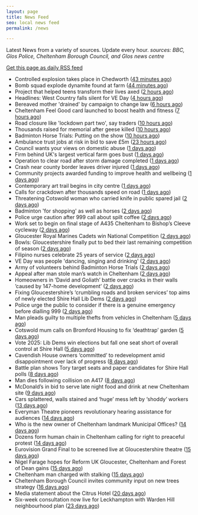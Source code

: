 ```yaml
---
layout: page
title: News Feed
seo: local news feed
permalink: /news

---
```


Latest News from a variety of sources. Update every hour.
_sources: BBC, Glos Police, Cheltenham Borough Council, and Glos news centre_

[Get this page as daily RSS feed](/daily.rss)

<!-- news_marker starts -->
- Controlled explosion takes place in Chedworth ([43 minutes ago](https://gloucesternewscentre.co.uk/controlled-explosion-takes-place-in-chedworth/))
- Bomb squad explode dynamite found at farm ([44 minutes ago](https://www.bbc.com/news/articles/c0k34gzdmxko))
- Project that helped teens transform their lives axed ([2 hours ago](https://www.bbc.com/news/articles/ckg1gmmn82zo))
- Headlines: West Country falls silent for VE Day ([4 hours ago](https://www.bbc.com/news/articles/c3083nv58z7o))
- Bereaved mother 'drained' by campaign to change law ([6 hours ago](https://www.bbc.com/news/articles/c99p985r1xgo))
- Cheltenham Feel Good card launched to boost health and fitness ([7 hours ago](https://www.cheltenham.gov.uk/news/article/3007/cheltenham_feel_good_card_launched_to_boost_health_and_fitness))
- Road closure like 'lockdown part two', say traders ([10 hours ago](https://www.bbc.com/news/articles/c3r8r3yrjgjo))
- Thousands raised for memorial after geese killed ([10 hours ago](https://www.bbc.com/news/articles/cn80d0k231yo))
- Badminton Horse Trials: Putting on the show ([10 hours ago](https://www.bbc.com/news/articles/c1lm3e424dqo))
- Ambulance trust jobs at risk in bid to save £5m ([23 hours ago](https://www.bbc.com/news/articles/c078721k50xo))
- Council wants your views on domestic abuse ([1 days ago](https://gloucesternewscentre.co.uk/council-wants-your-views-on-domestic-abuse/))
- Firm behind UK's largest vertical farm goes bust ([1 days ago](https://www.bbc.com/news/articles/c9qwq5245zvo))
- Operation to clear road after storm damage completed ([1 days ago](https://www.bbc.com/news/articles/cp91d93kv7vo))
- Crash near county border leaves driver injured ([1 days ago](https://www.bbc.com/news/articles/cd7v7z98xvwo))
- Community projects awarded funding to improve health and wellbeing ([1 days ago](https://www.cheltenham.gov.uk/news/article/3006/community_projects_awarded_funding_to_improve_health_and_wellbeing))
- Contemporary art trail begins in city centre ([1 days ago](https://www.bbc.com/news/articles/cdrg7pjg8pvo))
- Calls for crackdown after thousands speed on road ([1 days ago](https://www.bbc.com/news/articles/cj454v1qzrxo))
- Threatening Cotswold woman who carried knife in public spared jail ([2 days ago](https://gloucesternewscentre.co.uk/threatening-cotswold-woman-who-carried-knife-in-public-spared-jail/))
- Badminton 'for shopping' as well as horses ([2 days ago](https://www.bbc.com/news/articles/cqx4nl0w8x4o))
- Police urge caution after 999 call about spilt coffee ([2 days ago](https://www.bbc.com/news/articles/c4g9ng7z94jo))
- Work set to begin on final stage of A435 Cheltenham to Bishop’s Cleeve cycleway ([2 days ago](https://gloucesternewscentre.co.uk/work-set-to-begin-on-final-stage-of-a435-cheltenham-to-bishops-cleeve-cycleway/))
- Gloucester Royal Marines Cadets win National Competition ([2 days ago](https://gloucesternewscentre.co.uk/gloucester-royal-marines-cadets-win-national-competition/))
- Bowls: Gloucestershire finally put to bed their last remaining competition of season ([2 days ago](https://gloucesternewscentre.co.uk/bowls-gloucestershire-finally-put-to-bed-their-last-remaining-competition-of-season/))
- Filipino nurses celebrate 25 years of service ([2 days ago](https://gloucesternewscentre.co.uk/filipino-nurses-celebrate-25-years-of-service/))
- VE Day was people 'dancing, singing and drinking' ([2 days ago](https://www.bbc.com/news/articles/cvg9y4pye5ro))
- Army of volunteers behind Badminton Horse Trials ([2 days ago](https://www.bbc.com/news/articles/crrz4549z2po))
- Appeal after man stole man’s watch in Cheltenham ([2 days ago](https://gloucesternewscentre.co.uk/appeal-after-man-stole-mans-watch-in-cheltenham/))
- Homeowners in ‘David and Goliath’ battle over cracks in their walls ’caused by 147-home development’ ([2 days ago](https://gloucesternewscentre.co.uk/homeowners-in-david-and-goliath-battle-over-cracks-in-their-walls-caused-by-147-home-development/))
- Fixing Gloucestershire’s ‘crumbling roads and broken services’ top aims of newly elected Shire Hall Lib Dems ([2 days ago](https://gloucesternewscentre.co.uk/fixing-gloucestershires-crumbling-roads-and-broken-services-top-aims-of-newly-elected-shire-hall-lib-dems/))
- Police urge the public to consider if there is a genuine emergency before dialling 999 ([2 days ago](https://gloucesternewscentre.co.uk/police-urge-the-public-to-consider-if-there-is-a-genuine-emergency-before-dialling-999/))
- Man pleads guilty to multiple thefts from vehicles in Cheltenham ([5 days ago](https://gloucesternewscentre.co.uk/man-pleads-guilty-to-multiple-thefts-from-vehicles-in-cheltenham/))
- Cotswold mum calls on Bromford Housing to fix ‘deathtrap’ garden ([5 days ago](https://gloucesternewscentre.co.uk/cotswold-mum-calls-on-bromford-housing-to-fix-deathtrap-garden/))
- Vote 2025: Lib Dems win elections but fall one seat short of overall control at Shire Hall ([5 days ago](https://gloucesternewscentre.co.uk/vote-2025-lib-dems-win-elections-but-fall-one-seat-short-of-overall-control-at-shire-hall/))
- Cavendish House owners ‘committed’ to redevelopment amid disappointment over lack of progress ([8 days ago](https://gloucesternewscentre.co.uk/cavendish-house-owners-committed-to-redevelopment-amid-disappointment-over-lack-of-progress/))
- Battle plan shows Tory target seats and paper candidates for Shire Hall polls ([8 days ago](https://gloucesternewscentre.co.uk/battle-plan-shows-tory-target-seats-and-paper-candidates-for-shire-hall-polls/))
- Man dies following collision on A417 ([8 days ago](https://gloucesternewscentre.co.uk/man-dies-following-collision-on-a417/))
- McDonald’s in bid to serve late night food and drink at new Cheltenham site ([9 days ago](https://gloucesternewscentre.co.uk/mcdonalds-in-bid-to-serve-late-night-food-and-drink-at-new-cheltenham-site/))
- Cars splattered, walls stained and ‘huge’ mess left by ‘shoddy’ workers ([13 days ago](https://gloucesternewscentre.co.uk/cars-splattered-walls-stained-and-huge-mess-left-by-shoddy-workers/))
- Everyman Theatre pioneers revolutionary hearing assistance for audiences ([14 days ago](https://gloucesternewscentre.co.uk/everyman-theatre-pioneers-revolutionary-hearing-assistance-for-audiences/))
- Who is the new owner of Cheltenham landmark Municipal Offices? ([14 days ago](https://gloucesternewscentre.co.uk/who-is-the-new-owner-of-cheltenham-landmark-municipal-offices/))
- Dozens form human chain in Cheltenham calling for right to preaceful protest ([14 days ago](https://gloucesternewscentre.co.uk/dozens-form-human-chain-in-cheltenham-calling-for-right-to-preaceful-protest/))
- Eurovision Grand Final to be screened live at Gloucestershire theatre ([15 days ago](https://gloucesternewscentre.co.uk/eurovision-grand-final-to-be-screened-live-at-gloucestershire-theatre/))
- Nigel Farage hopes for Reform UK Gloucester, Cheltenham and Forest of Dean gains ([15 days ago](https://gloucesternewscentre.co.uk/nigel-farage-hopes-for-reform-uk-gloucester-cheltenham-and-forest-of-dean-gains/))
- Cheltenham man charged with stalking ([15 days ago](https://gloucesternewscentre.co.uk/cheltenham-man-charged-with-stalking/))
- Cheltenham Borough Council invites community input on new trees strategy ([16 days ago](https://www.cheltenham.gov.uk/news/article/3005/cheltenham_borough_council_invites_community_input_on_new_trees_strategy))
- Media statement about the Citrus Hotel ([20 days ago](https://www.cheltenham.gov.uk/news/article/3004/media_statement_about_the_citrus_hotel))
- Six-week consultation now live for Leckhampton with Warden Hill neighbourhood plan ([23 days ago](https://www.cheltenham.gov.uk/news/article/3003/six-week_consultation_now_live_for_leckhampton_with_warden_hill_neighbourhood_plan))

<!-- news_marker ends -->
